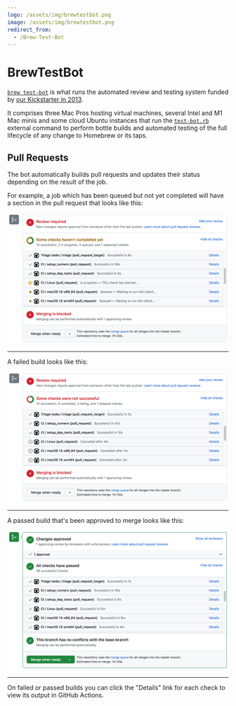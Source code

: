 ```yaml
---
logo: /assets/img/brewtestbot.png
image: /assets/img/brewtestbot.png
redirect_from:
  - /Brew-Test-Bot
---
```


# BrewTestBot

[`brew test-bot`](Manpage.md#test-bot-options-formula) is what runs the automated review and testing system funded by [our Kickstarter in 2013](https://www.kickstarter.com/projects/homebrew/brew-test-bot).

It comprises three Mac Pros hosting virtual machines, several Intel and M1 Mac minis and some cloud Ubuntu instances that run the [`test-bot.rb`](https://github.com/Homebrew/homebrew-test-bot) external command to perform bottle builds and automated testing of the full lifecycle of any change to Homebrew or its taps.

## Pull Requests

The bot automatically builds pull requests and updates their status depending on the result of the job.

For example, a job which has been queued but not yet completed will have a section in the pull request that looks like this:

![Triggered Pull Request](assets/img/docs/brew-test-bot-triggered-pr.png)

---

A failed build looks like this:

![Failed Pull Request](assets/img/docs/brew-test-bot-failed-pr.png)

---

A passed build that's been approved to merge looks like this:

![Passed Pull Request](assets/img/docs/brew-test-bot-passed-pr.png)

---

On failed or passed builds you can click the "Details" link for each check to view its output in GitHub Actions.
